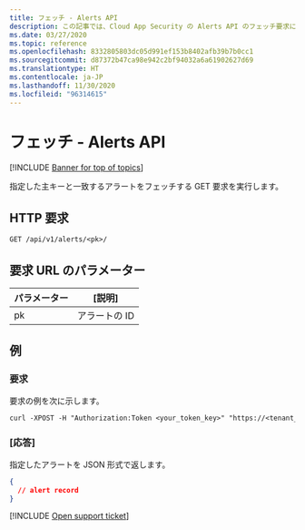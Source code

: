 ```yaml
---
title: フェッチ - Alerts API
description: この記事では、Cloud App Security の Alerts API のフェッチ要求について説明します。
ms.date: 03/27/2020
ms.topic: reference
ms.openlocfilehash: 8332805803dc05d991ef153b8402afb39b7b0cc1
ms.sourcegitcommit: d87372b47ca98e942c2bf94032a6a61902627d69
ms.translationtype: HT
ms.contentlocale: ja-JP
ms.lasthandoff: 11/30/2020
ms.locfileid: "96314615"
---
```

# <a name="fetch---alerts-api"></a>フェッチ - Alerts API

[!INCLUDE [Banner for top of topics](includes/banner.md)]

指定した主キーと一致するアラートをフェッチする GET 要求を実行します。

## <a name="http-request"></a>HTTP 要求

```rest
GET /api/v1/alerts/<pk>/
```

## <a name="request-url-parameters"></a>要求 URL のパラメーター

| パラメーター | [説明] |
| --- | --- |
| pk | アラートの ID |

## <a name="example"></a>例

### <a name="request"></a>要求

要求の例を次に示します。

```rest
curl -XPOST -H "Authorization:Token <your_token_key>" "https://<tenant_id>.<tenant_region>.contoso.com/api/v1/alerts/<pk>/"
```

### <a name="response"></a>[応答]

指定したアラートを JSON 形式で返します。

```json
{
  // alert record
}
```

[!INCLUDE [Open support ticket](includes/support.md)]
